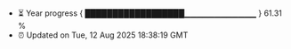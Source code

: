 - ⏳ Year progress { ██████████████████▁▁▁▁▁▁▁▁▁▁▁▁ } 61.31 %
- ⏰ Updated on Tue, 12 Aug 2025 18:38:19 GMT

